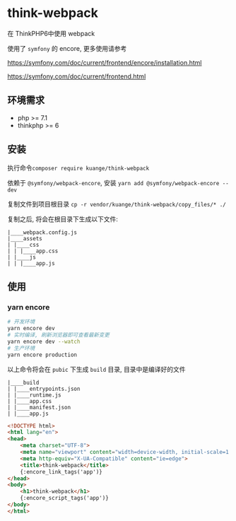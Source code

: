 # think-webpack
在 ThinkPHP6中使用 webpack

使用了 `symfony` 的 encore, 更多使用请参考

https://symfony.com/doc/current/frontend/encore/installation.html

https://symfony.com/doc/current/frontend.html

## 环境需求

- php >= 7.1
- thinkphp >= 6

## 安装

执行命令`composer require kuange/think-webpack`

依赖于 `@symfony/webpack-encore`, 安装 `yarn add @symfony/webpack-encore --dev`

复制文件到项目根目录 `cp -r vendor/kuange/think-webpack/copy_files/* ./`

复制之后, 将会在根目录下生成以下文件:

```
|____webpack.config.js
|____assets
| |____css
| | |____app.css
| |____js
| | |____app.js
```

## 使用

### yarn encore

```bash
# 开发环境
yarn encore dev
# 实时编译, 刷新浏览器即可查看最新变更
yarn encore dev --watch
# 生产环境
yarn encore production
```

以上命令将会在 `pubic` 下生成 `build` 目录, 目录中是编译好的文件

```
|____build
| |____entrypoints.json
| |____runtime.js
| |____app.css
| |____manifest.json
| |____app.js
```

```html
<!DOCTYPE html>
<html lang="en">
<head>
    <meta charset="UTF-8">
    <meta name="viewport" content="width=device-width, initial-scale=1.0">
    <meta http-equiv="X-UA-Compatible" content="ie=edge">
    <title>think-webpack</title>
    {:encore_link_tags('app')}
</head>
<body>
    <h1>think-webpack</h1>
    {:encore_script_tags('app')}
</body>
</html>
```
